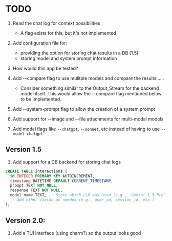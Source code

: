 # TODO

1. Read the chat log for context possibilities
   * A flag exists for this, but it's not implemented

1. Add configuration file for:
   * providing the option for storing chat results in a DB (1.5)
   * storing model and system prompt information

1. How would this app be tested?

1. Add --compare flag to use mulitple models and compare the results......
   * Consider something similar to the Output_Stream for the backend model
   itself. This would allow the --compare flag mentioned below to be
   implemented.


1. Add --system-prompt flag to allow the creation of a system prompt

1. Add support for --image and --file attachments for multi-modal models

1. Add model flags like `--chatgpt`, `--sonnet`, etc instead of having to use
  `--model chatgpt`

## Version 1.5
1. Add support for a DB backend for storing chat logs
```sql
CREATE TABLE interactions (
  id INTEGER PRIMARY KEY AUTOINCREMENT,
  timestamp DATETIME DEFAULT CURRENT_TIMESTAMP,
  prompt TEXT NOT NULL,
  response TEXT NOT NULL,
  model_name TEXT, -- Store which LLM was used (e.g., 'Gemini 1.5 Pro')
  -- Add other fields as needed (e.g., user_id, session_id, etc.)
);
```

## Version 2.0:
1. Add a TUI interface (using charm?) so the output looks good
